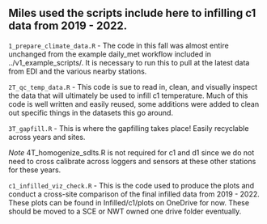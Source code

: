 ## Miles used the scripts include here to infilling c1 data from 2019 - 2022.

`1_prepare_climate_data.R` - The code in this fall was almost entire
unchanged from the example daily_met workflow included in
../v1_example_scripts/. It is necessary to run this to pull at the
latest data from EDI and the various nearby stations.

`2T_qc_temp_data.R` - This code is sue to read in, clean, and visually
inspect the data that will ultimately be used to infill c1 temperature.
Much of this code is well written and easily reused, some additions were
added to clean out specific things in the datasets this go around.

`3T_gapfill.R` - This is where the gapfilling takes place! Easily
recyclable across years and sites.

*Note* 4T_homogenize_sdlts.R is not required for c1 and d1 since we do
not need to cross calibrate across loggers and sensors at these other
stations for these years.

`c1_infilled_viz_check.R` - This is the code used to produce the plots
and conduct a cross-site comparison of the final infilled data from
2019 - 2022. These plots can be found in Infilled/c1/plots on OneDrive
for now. These should be moved to a SCE or NWT owned one drive folder
eventually.
